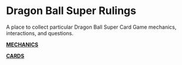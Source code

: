# Dragon Ball Super Rulings
A place to collect particular Dragon Ball Super Card Game mechanics, interactions, and questions.



**[MECHANICS](#)** 

**[CARDS](cards/index.md)**
